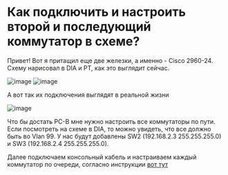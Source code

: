 # Как подключить и настроить второй и последующий коммутатор в схеме? 

Привет! Вот я притащил еще две железки, а именно - Cisco 2960-24. Схему нарисовал в DIA и PT, как это выглядит сейчас. 

![image](https://github.com/user-attachments/assets/5acde81b-c077-4503-beee-be11d6c9d38c)
![image](https://github.com/user-attachments/assets/f091f824-2d13-4f6d-873d-d081f7214242)

А вот так их подключения выглядят в реальной жизни

![image](https://github.com/user-attachments/assets/77337144-36bd-48e8-aa83-63ddec0991c1)

Что бы достать PC-B мне нужно настроить все коммутаторы по пути. 
Если посмотреть на схеме в DIA, то можно увидеть, что все должно быть во Vlan 99. У нас будут добавлены SW2 (192.168.2.3 255.255.255.0) и SW3 (192.168.2.4 255.255.255.0).

Далее подключаем консольный кабель и настраиваем каждый коммутатор по очереди, согласно инструкции [вот тут](https://github.com/iosif-tihonenkov/net_ing/blob/main/Настройка%20коммутатора/Базовая%20настройка%20коммутатора%203550%20.md)
